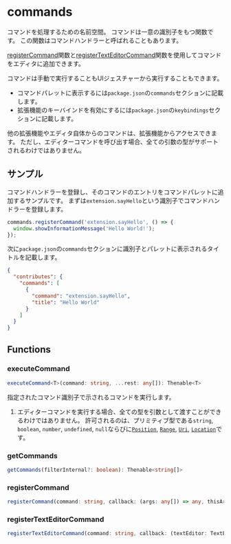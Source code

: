 # commands

コマンドを処理するための名前空間。
コマンドは一意の識別子をもつ関数です。
この関数はコマンドハンドラーと呼ばれることもあります。

[registerCommand](#registercommand)関数と[registerTextEditorCommand](#registertexteditorcommand)関数を使用してコマンドをエディタに追加できます。

コマンドは手動で実行することもUIジェスチャーから実行することもできます。

+ コマンドパレットに表示するには`package.json`の`commands`セクションに記載します。
+ 拡張機能のキーバインドを有効にするには`package.json`の`keybindings`セクションに記載します。

他の拡張機能やエディタ自体からのコマンドは、拡張機能からアクセスできます。
ただし、エディターコマンドを呼び出す場合、全ての引数の型がサポートされるわけではありません。

## サンプル

コマンドハンドラーを登録し、そのコマンドのエントリをコマンドパレットに追加するサンプルです。
まずは`extension.sayHello`という識別子でコマンドハンドラーを登録します。

```typescript
commands.registerCommand('extension.sayHello', () => {
  window.showInformationMessage('Hello World!');
});
```

次に`package.json`の`commands`セクションに識別子とパレットに表示されるタイトルを記載します。

```json
{
  "contributes": {
    "commands": [
      {
        "command": "extension.sayHello",
        "title": "Hello World"
      }
    ]
  }
}
```

## Functions

### executeCommand

```typescript
executeCommand<T>(command: string, ...rest: any[]): Thenable<T>
```

指定されたコマンド識別子で示されるコマンドを実行します。

1. エディターコマンドを実行する場合、全ての型を引数として渡すことができるわけではありません。
   許可されるのは、プリミティブ型である`string`, `boolean`, `number`, `undefined`, `null`ならびに[`Position`](Position.md), [`Range`](Range.md), [`Uri`](Uri.md), [`Location`](Location.md)です。

### getCommands

```typescript
getCommands(filterInternal?: boolean): Thenable<string[]>
```

### registerCommand

```typescript
registerCommand(command: string, callback: (args: any[]) => any, thisArg?: any): Disposable
```

### registerTextEditorCommand

```typescript
registerTextEditorCommand(command: string, callback: (textEditor: TextEditor, edit: TextEditorEdit, args: any[]) => void, thisArg?: any): Disposable
```

[TextEditorEdit]: TextEditorEdit.md
[window]: window.md
[Disposable]: Disposable.md
[TextEditor]: TextEditor.md
